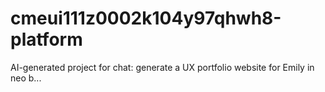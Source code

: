 # cmeui111z0002k104y97qhwh8-platform
AI-generated project for chat: generate a UX portfolio website for Emily in neo b...
